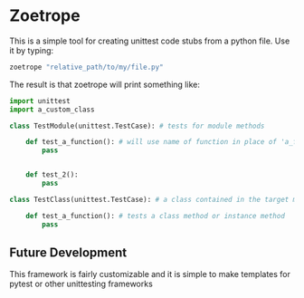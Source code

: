 # Zoetrope

This is a simple tool for creating unittest code stubs from a python file. Use it
by typing:

```python
zoetrope "relative_path/to/my/file.py"
```

The result is that zoetrope will print something like:

```python
import unittest
import a_custom_class

class TestModule(unittest.TestCase): # tests for module methods

    def test_a_function(): # will use name of function in place of 'a_function'
        pass


    def test_2():
        pass

class TestClass(unittest.TestCase): # a class contained in the target module

    def test_a_function(): # tests a class method or instance method
        pass

```

## Future Development

This framework is fairly customizable and it is simple to make templates
for pytest or other unittesting frameworks
